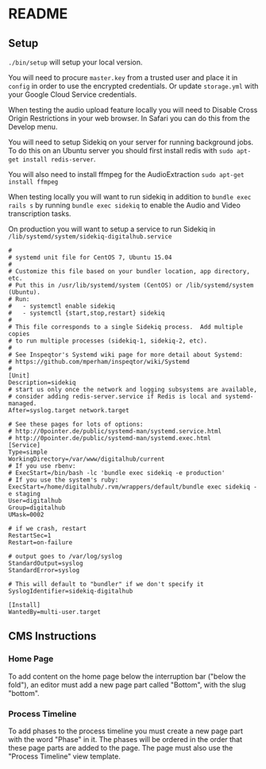 # README

## Setup
`./bin/setup` will setup your local version.

You will need to procure `master.key` from a trusted user and place it in `config` in order to use the encrypted credentials. Or update `storage.yml` with your Google Cloud Service credentials.

When testing the audio upload feature locally you will need to Disable Cross Origin Restrictions in your web browser. In Safari you can do this from the Develop menu.

You will need to setup Sidekiq on your server for running background jobs. To do this on an Ubuntu server you should first install redis with `sudo apt-get install redis-server`.

You will also need to install ffmpeg for the AudioExtraction `sudo apt-get install ffmpeg`

When testing locally you will want to run sidekiq in addition to `bundle exec rails s` by running `bundle exec sidekiq` to enable the Audio and Video transcription tasks.

On production you will want to setup a service to run Sidekiq in `/lib/systemd/system/sidekiq-digitalhub.service`

```
#
# systemd unit file for CentOS 7, Ubuntu 15.04
#
# Customize this file based on your bundler location, app directory, etc.
# Put this in /usr/lib/systemd/system (CentOS) or /lib/systemd/system (Ubuntu).
# Run:
#   - systemctl enable sidekiq
#   - systemctl {start,stop,restart} sidekiq
#
# This file corresponds to a single Sidekiq process.  Add multiple copies
# to run multiple processes (sidekiq-1, sidekiq-2, etc).
#
# See Inspeqtor's Systemd wiki page for more detail about Systemd:
# https://github.com/mperham/inspeqtor/wiki/Systemd
#
[Unit]
Description=sidekiq
# start us only once the network and logging subsystems are available,
# consider adding redis-server.service if Redis is local and systemd-managed.
After=syslog.target network.target

# See these pages for lots of options:
# http://0pointer.de/public/systemd-man/systemd.service.html
# http://0pointer.de/public/systemd-man/systemd.exec.html
[Service]
Type=simple
WorkingDirectory=/var/www/digitalhub/current
# If you use rbenv:
# ExecStart=/bin/bash -lc 'bundle exec sidekiq -e production'
# If you use the system's ruby:
ExecStart=/home/digitalhub/.rvm/wrappers/default/bundle exec sidekiq -e staging
User=digitalhub
Group=digitalhub
UMask=0002

# if we crash, restart
RestartSec=1
Restart=on-failure

# output goes to /var/log/syslog
StandardOutput=syslog
StandardError=syslog

# This will default to "bundler" if we don't specify it
SyslogIdentifier=sidekiq-digitalhub

[Install]
WantedBy=multi-user.target
```

## CMS Instructions

### Home Page

To add content on the home page below the interruption bar
("below the fold"), an editor must add a new page part called "Bottom", with the
slug "bottom".

### Process Timeline

To add phases to the process timeline you must create a new page part with the word "Phase" in it. The phases will be ordered in the order that these page parts are added to the page. The page must also use the "Process Timeline" view template.
